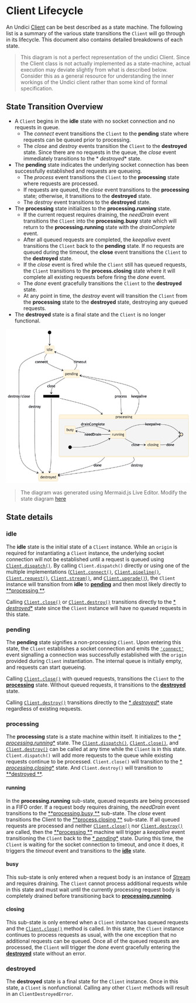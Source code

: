 # Client Lifecycle

An Undici [Client](Client.md) can be best described as a state machine. The following list is a
summary of the various state transitions the `Client` will go through in its lifecycle. This
document also contains detailed breakdowns of each state.

> This diagram is not a perfect representation of the undici Client. Since the Client class is not
> actually implemented as a state-machine, actual execution may deviate slightly from what is
> described below. Consider this as a general resource for understanding the inner workings of the
> Undici client rather than some kind of formal specification.

## State Transition Overview

* A `Client` begins in the **idle** state with no socket connection and no requests in queue.
    * The *connect* event transitions the `Client` to the **pending** state where requests can be
      queued prior to processing.
    * The *close* and *destroy* events transition the `Client` to the **destroyed** state. Since
      there are no requests in the queue, the *close* event immediately transitions to the *
      *destroyed** state.
* The **pending** state indicates the underlying socket connection has been successfully established
  and requests are queueing.
    * The *process* event transitions the `Client` to the **processing** state where requests are
      processed.
    * If requests are queued, the *close* event transitions to the **processing** state; otherwise,
      it transitions to the **destroyed** state.
    * The *destroy* event transitions to the **destroyed** state.
* The **processing** state initializes to the **processing.running** state.
    * If the current request requires draining, the *needDrain* event transitions the `Client` into
      the **processing.busy** state which will return to the **processing.running** state with the
      *drainComplete* event.
    * After all queued requests are completed, the *keepalive* event transitions the `Client` back
      to the **pending** state. If no requests are queued during the timeout, the **close** event
      transitions the `Client` to the **destroyed** state.
    * If the *close* event is fired while the `Client` still has queued requests, the `Client`
      transitions to the **process.closing** state where it will complete all existing requests
      before firing the *done* event.
    * The *done* event gracefully transitions the `Client` to the **destroyed** state.
    * At any point in time, the *destroy* event will transition the `Client` from the **processing**
      state to the **destroyed** state, destroying any queued requests.
* The **destroyed** state is a final state and the `Client` is no longer functional.

![A state diagram representing an Undici Client instance](../assets/lifecycle-diagram.png)

> The diagram was generated using Mermaid.js Live Editor. Modify the state
> diagram [here](https://mermaid-js.github.io/mermaid-live-editor/#/edit/eyJjb2RlIjoic3RhdGVEaWFncmFtLXYyXG4gICAgWypdIC0tPiBpZGxlXG4gICAgaWRsZSAtLT4gcGVuZGluZyA6IGNvbm5lY3RcbiAgICBpZGxlIC0tPiBkZXN0cm95ZWQgOiBkZXN0cm95L2Nsb3NlXG4gICAgXG4gICAgcGVuZGluZyAtLT4gaWRsZSA6IHRpbWVvdXRcbiAgICBwZW5kaW5nIC0tPiBkZXN0cm95ZWQgOiBkZXN0cm95XG5cbiAgICBzdGF0ZSBjbG9zZV9mb3JrIDw8Zm9yaz4-XG4gICAgcGVuZGluZyAtLT4gY2xvc2VfZm9yayA6IGNsb3NlXG4gICAgY2xvc2VfZm9yayAtLT4gcHJvY2Vzc2luZ1xuICAgIGNsb3NlX2ZvcmsgLS0-IGRlc3Ryb3llZFxuXG4gICAgcGVuZGluZyAtLT4gcHJvY2Vzc2luZyA6IHByb2Nlc3NcblxuICAgIHByb2Nlc3NpbmcgLS0-IHBlbmRpbmcgOiBrZWVwYWxpdmVcbiAgICBwcm9jZXNzaW5nIC0tPiBkZXN0cm95ZWQgOiBkb25lXG4gICAgcHJvY2Vzc2luZyAtLT4gZGVzdHJveWVkIDogZGVzdHJveVxuXG4gICAgc3RhdGUgcHJvY2Vzc2luZyB7XG4gICAgICAgIHJ1bm5pbmcgLS0-IGJ1c3kgOiBuZWVkRHJhaW5cbiAgICAgICAgYnVzeSAtLT4gcnVubmluZyA6IGRyYWluQ29tcGxldGVcbiAgICAgICAgcnVubmluZyAtLT4gWypdIDoga2VlcGFsaXZlXG4gICAgICAgIHJ1bm5pbmcgLS0-IGNsb3NpbmcgOiBjbG9zZVxuICAgICAgICBjbG9zaW5nIC0tPiBbKl0gOiBkb25lXG4gICAgICAgIFsqXSAtLT4gcnVubmluZ1xuICAgIH1cbiAgICAiLCJtZXJtYWlkIjp7InRoZW1lIjoiYmFzZSJ9LCJ1cGRhdGVFZGl0b3IiOmZhbHNlfQ)

## State details

### idle

The **idle** state is the initial state of a `Client` instance. While an `origin` is required for
instantiating a `Client` instance, the underlying socket connection will not be established until a
request is queued using [`Client.dispatch()`](Client.md#clientdispatchoptions-handlers). By
calling `Client.dispatch()` directly or using one of the multiple
implementations ([`Client.connect()`](Client.md#clientconnectoptions-callback), [`Client.pipeline()`](Client.md#clientpipelineoptions-handler), [`Client.request()`](Client.md#clientrequestoptions-callback), [`Client.stream()`](Client.md#clientstreamoptions-factory-callback),
and [`Client.upgrade()`](Client.md#clientupgradeoptions-callback)), the `Client` instance will
transition from **idle** to [**pending**](#pending) and then most likely directly to [**processing
**](#processing).

Calling [`Client.close()`](Client.md#clientclosecallback)
or [`Client.destroy()`](Client.md#clientdestroyerror-callback) transitions directly to the [*
*destroyed**](#destroyed) state since the `Client` instance will have no queued requests in this
state.

### pending

The **pending** state signifies a non-processing `Client`. Upon entering this state, the `Client`
establishes a socket connection and emits the [`'connect'`](Client.md#event-connect) event
signalling a connection was successfully established with the `origin` provided during `Client`
instantiation. The internal queue is initially empty, and requests can start queueing.

Calling [`Client.close()`](Client.md#clientclosecallback) with queued requests, transitions
the `Client` to the [**processing**](#processing) state. Without queued requests, it transitions to
the [**destroyed**](#destroyed) state.

Calling [`Client.destroy()`](Client.md#clientdestroyerror-callback) transitions directly to the [*
*destroyed**](#destroyed) state regardless of existing requests.

### processing

The **processing** state is a state machine within itself. It initializes to the [*
*processing.running**](#running) state.
The [`Client.dispatch()`](Client.md#clientdispatchoptions-handlers), [`Client.close()`](Client.md#clientclosecallback),
and [`Client.destroy()`](Client.md#clientdestroyerror-callback) can be called at any time while
the `Client` is in this state. `Client.dispatch()` will add more requests to the queue while
existing requests continue to be processed. `Client.close()` will transition to the [*
*processing.closing**](#closing) state. And `Client.destroy()` will transition to [**destroyed
**](#destroyed).

#### running

In the **processing.running** sub-state, queued requests are being processed in a FIFO order. If a
request body requires draining, the *needDrain* event transitions to the [**processing.busy
**](#busy) sub-state. The *close* event transitions the Client to the [**process.closing
**](#closing) sub-state. If all queued requests are processed and
neither [`Client.close()`](Client.md#clientclosecallback)
nor [`Client.destroy()`](Client.md#clientdestroyerror-callback) are called, then the [**processing
**](#processing) machine will trigger a *keepalive* event transitioning the `Client` back to the [*
*pending**](#pending) state. During this time, the `Client` is waiting for the socket connection to
timeout, and once it does, it triggers the *timeout* event and transitions to the [**idle**](#idle)
state.

#### busy

This sub-state is only entered when a request body is an instance
of [Stream](https://nodejs.org/api/stream.html) and requires draining. The `Client` cannot process
additional requests while in this state and must wait until the currently processing request body is
completely drained before transitioning back to [**processing.running**](#running).

#### closing

This sub-state is only entered when a `Client` instance has queued requests and
the [`Client.close()`](Client.md#clientclosecallback) method is called. In this state, the `Client`
instance continues to process requests as usual, with the one exception that no additional requests
can be queued. Once all of the queued requests are processed, the `Client` will trigger the *done*
event gracefully entering the [**destroyed**](#destroyed) state without an error.

### destroyed

The **destroyed** state is a final state for the `Client` instance. Once in this state, a `Client`
is nonfunctional. Calling any other `Client` methods will result in an `ClientDestroyedError`.
